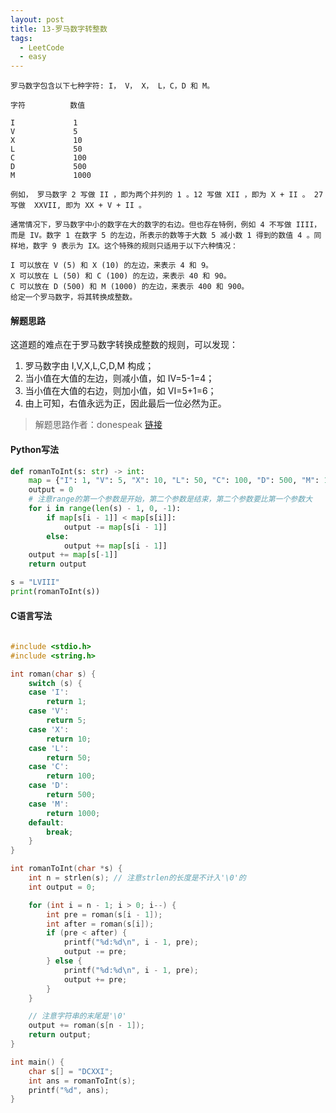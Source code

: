 ```yaml
---
layout: post
title: 13-罗马数字转整数
tags:
  - LeetCode
  - easy
---
```


```plaintext
罗马数字包含以下七种字符: I， V， X， L，C，D 和 M。

字符          数值

I             1
V             5
X             10
L             50
C             100
D             500
M             1000

例如， 罗马数字 2 写做 II ，即为两个并列的 1 。12 写做 XII ，即为 X + II 。 27 写做  XXVII, 即为 XX + V + II 。

通常情况下，罗马数字中小的数字在大的数字的右边。但也存在特例，例如 4 不写做 IIII，而是 IV。数字 1 在数字 5 的左边，所表示的数等于大数 5 减小数 1 得到的数值 4 。同样地，数字 9 表示为 IX。这个特殊的规则只适用于以下六种情况：

I 可以放在 V (5) 和 X (10) 的左边，来表示 4 和 9。
X 可以放在 L (50) 和 C (100) 的左边，来表示 40 和 90。
C 可以放在 D (500) 和 M (1000) 的左边，来表示 400 和 900。
给定一个罗马数字，将其转换成整数。
```
#### 解题思路

这道题的难点在于罗马数字转换成整数的规则，可以发现：
1. 罗马数字由 I,V,X,L,C,D,M 构成；
2. 当小值在大值的左边，则减小值，如 IV=5-1=4；
3. 当小值在大值的右边，则加小值，如 VI=5+1=6；
4. 由上可知，右值永远为正，因此最后一位必然为正。

> 解题思路作者：donespeak [链接](https://leetcode.cn/problems/roman-to-integer/solution/yong-shi-9993nei-cun-9873jian-dan-jie-fa-by-donesp/)
#### Python写法

```python
def romanToInt(s: str) -> int:
    map = {"I": 1, "V": 5, "X": 10, "L": 50, "C": 100, "D": 500, "M": 1000}
    output = 0
    # 注意range的第一个参数是开始，第二个参数是结束，第二个参数要比第一个参数大
    for i in range(len(s) - 1, 0, -1):
        if map[s[i - 1]] < map[s[i]]:
            output -= map[s[i - 1]]
        else:
            output += map[s[i - 1]]
    output += map[s[-1]]
    return output

s = "LVIII"
print(romanToInt(s))
```
#### C语言写法

```C
  
#include <stdio.h>
#include <string.h>

int roman(char s) {
    switch (s) {
    case 'I':
        return 1;
    case 'V':
        return 5;
    case 'X':
        return 10;
    case 'L':
        return 50;
    case 'C':
        return 100;
    case 'D':
        return 500;
    case 'M':
        return 1000;
    default:
        break;
    }
}

int romanToInt(char *s) {
    int n = strlen(s); // 注意strlen的长度是不计入'\0'的
    int output = 0;

    for (int i = n - 1; i > 0; i--) {
        int pre = roman(s[i - 1]);
        int after = roman(s[i]);
        if (pre < after) {
            printf("%d:%d\n", i - 1, pre);
            output -= pre;
        } else {
            printf("%d:%d\n", i - 1, pre);
            output += pre;
        }
    }

    // 注意字符串的末尾是'\0'
    output += roman(s[n - 1]);
    return output;
}

int main() {
    char s[] = "DCXXI";
    int ans = romanToInt(s);
    printf("%d", ans);
}
```
